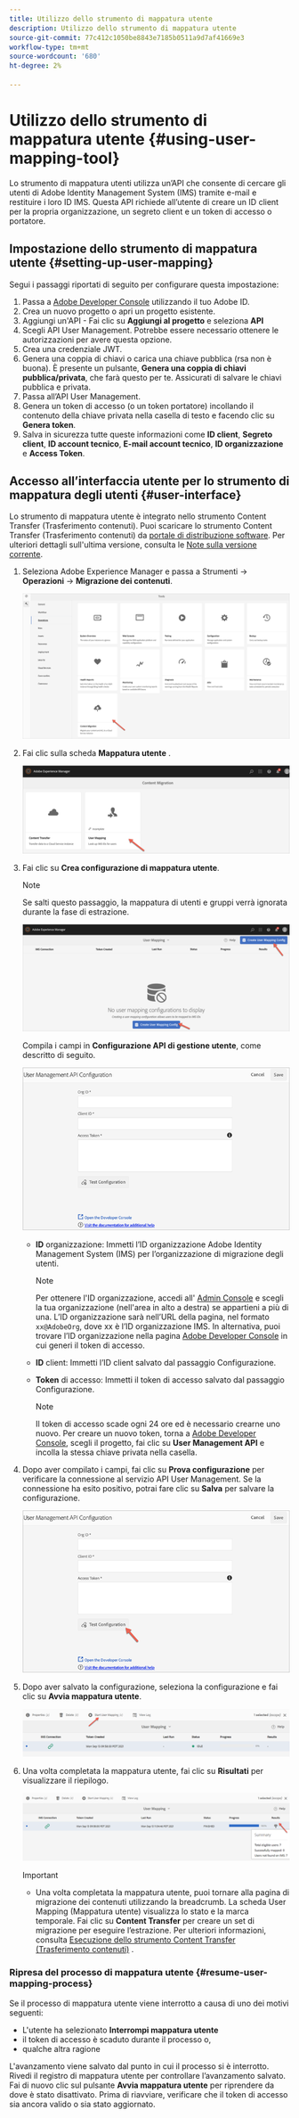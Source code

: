 ```yaml
---
title: Utilizzo dello strumento di mappatura utente
description: Utilizzo dello strumento di mappatura utente
source-git-commit: 77c412c1050be8843e7185b0511a9d7af41669e3
workflow-type: tm+mt
source-wordcount: '680'
ht-degree: 2%

---
```



# Utilizzo dello strumento di mappatura utente {#using-user-mapping-tool}

Lo strumento di mappatura utenti utilizza un’API che consente di cercare gli utenti di Adobe Identity Management System (IMS) tramite e-mail e restituire i loro ID IMS. Questa API richiede all’utente di creare un ID client per la propria organizzazione, un segreto client e un token di accesso o portatore.

## Impostazione dello strumento di mappatura utente {#setting-up-user-mapping}

Segui i passaggi riportati di seguito per configurare questa impostazione:

1. Passa a [Adobe Developer Console](https://console.adobe.io) utilizzando il tuo Adobe ID.
1. Crea un nuovo progetto o apri un progetto esistente.
1. Aggiungi un&#39;API - Fai clic su **Aggiungi al progetto** e seleziona **API**
1. Scegli API User Management.  Potrebbe essere necessario ottenere le autorizzazioni per avere questa opzione.
1. Crea una credenziale JWT.
1. Genera una coppia di chiavi o carica una chiave pubblica (rsa non è buona).  È presente un pulsante, **Genera una coppia di chiavi pubblica/privata**, che farà questo per te.  Assicurati di salvare le chiavi pubblica e privata.
1. Passa all’API User Management.
1. Genera un token di accesso (o un token portatore) incollando il contenuto della chiave privata nella casella di testo e facendo clic su **Genera token**.
1. Salva in sicurezza tutte queste informazioni come **ID client**, **Segreto client**, **ID account tecnico**, **E-mail account tecnico**, **ID organizzazione** e **Access Token**.

## Accesso all’interfaccia utente per lo strumento di mappatura degli utenti {#user-interface}

Lo strumento di mappatura utente è integrato nello strumento Content Transfer (Trasferimento contenuti). Puoi scaricare lo strumento Content Transfer (Trasferimento contenuti) da [portale di distribuzione software](https://experience.adobe.com/#/downloads/content/software-distribution/it/aemcloud.html). Per ulteriori dettagli sull&#39;ultima versione, consulta le [Note sulla versione corrente](/help/release-notes/release-notes-cloud/release-notes-current.md).

1. Seleziona Adobe Experience Manager e passa a Strumenti -> **Operazioni** -> **Migrazione dei contenuti**.

   ![immagine](/help/move-to-cloud-service/content-transfer-tool/assets-user-mapping/user-mapping-access1.png)

1. Fai clic sulla scheda **Mappatura utente** .

   ![immagine](/help/move-to-cloud-service/content-transfer-tool/assets-user-mapping/user-mapping-access2.png)

1. Fai clic su **Crea configurazione di mappatura utente**.

   >[!NOTE]
   >Se salti questo passaggio, la mappatura di utenti e gruppi verrà ignorata durante la fase di estrazione.

   ![immagine](/help/move-to-cloud-service/content-transfer-tool/assets-user-mapping/user-mapping-access5.png)

   Compila i campi in **Configurazione API di gestione utente**, come descritto di seguito.

   ![immagine](/help/move-to-cloud-service/content-transfer-tool/assets-user-mapping/user-mapping-access3.png)


   * **ID** organizzazione: Immetti l’ID organizzazione Adobe Identity Management System (IMS) per l’organizzazione di migrazione degli utenti.

      >[!NOTE]
      >Per ottenere l&#39;ID organizzazione, accedi all&#39; [Admin Console](https://adminconsole.adobe.com/) e scegli la tua organizzazione (nell&#39;area in alto a destra) se appartieni a più di una. L’ID organizzazione sarà nell’URL della pagina, nel formato `xx@AdobeOrg`, dove xx è l’ID organizzazione IMS.  In alternativa, puoi trovare l’ID organizzazione nella pagina [Adobe Developer Console](https://console.adobe.io) in cui generi il token di accesso.

   * **ID** client: Immetti l’ID client salvato dal passaggio Configurazione.

   * **Token** di accesso: Immetti il token di accesso salvato dal passaggio Configurazione.

      >[!NOTE]
      >Il token di accesso scade ogni 24 ore ed è necessario crearne uno nuovo. Per creare un nuovo token, torna a [Adobe Developer Console](https://console.adobe.io), scegli il progetto, fai clic su **User Management API** e incolla la stessa chiave privata nella casella.

1. Dopo aver compilato i campi, fai clic su **Prova configurazione** per verificare la connessione al servizio API User Management. Se la connessione ha esito positivo, potrai fare clic su **Salva** per salvare la configurazione.

   ![immagine](/help/move-to-cloud-service/content-transfer-tool/assets-user-mapping/user-mapping-access4.png)

1. Dopo aver salvato la configurazione, seleziona la configurazione e fai clic su **Avvia mappatura utente**.

   ![immagine](/help/move-to-cloud-service/content-transfer-tool/assets-user-mapping/user-mapping-landing4.png)

1. Una volta completata la mappatura utente, fai clic su **Risultati** per visualizzare il riepilogo.

   ![immagine](/help/move-to-cloud-service/content-transfer-tool/assets-user-mapping/user-mapping-landing5.png)

   >[!IMPORTANT]
   >* Una volta completata la mappatura utente, puoi tornare alla pagina di migrazione dei contenuti utilizzando la breadcrumb. La scheda User Mapping (Mappatura utente) visualizza lo stato e la marca temporale. Fai clic su **Content Transfer** per creare un set di migrazione per eseguire l’estrazione. Per ulteriori informazioni, consulta [Esecuzione dello strumento Content Transfer (Trasferimento contenuti)](https://experienceleague.adobe.com/docs/experience-manager-cloud-service/moving/cloud-migration/content-transfer-tool/using-content-transfer-tool.html?lang=en#running-tool) .


### Ripresa del processo di mappatura utente {#resume-user-mapping-process}

Se il processo di mappatura utente viene interrotto a causa di uno dei motivi seguenti:

* L&#39;utente ha selezionato **Interrompi mappatura utente**
* il token di accesso è scaduto durante il processo o,
* qualche altra ragione

L&#39;avanzamento viene salvato dal punto in cui il processo si è interrotto. Rivedi il registro di mappatura utente per controllare l’avanzamento salvato. Fai di nuovo clic sul pulsante **Avvia mappatura utente** per riprendere da dove è stato disattivato. Prima di riavviare, verificare che il token di accesso sia ancora valido o sia stato aggiornato.
